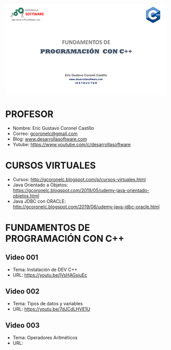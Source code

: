 ![C++](https://raw.githubusercontent.com/gcoronelc/CPP/master/img/cpp.png)


# PROFESOR

- Nombre: Eric Gustavo Coronel Castillo
- Correo: gcoronelc@gmail.com
- Blog: www.desarrollasoftware.com
- Yutube: https://www.youtube.com/c/desarrollasoftware

# CURSOS VIRTUALES

- Cursos: http://gcoronelc.blogspot.com/p/cursos-virtuales.html
- Java Orientado a Objetos: https://gcoronelc.blogspot.com/2019/05/udemy-java-orientado-objetos.html
- Java JDBC con ORACLE: http://gcoronelc.blogspot.com/2019/06/udemy-java-jdbc-oracle.html


# FUNDAMENTOS DE PROGRAMACIÓN CON C++

## Video 001

- Tema: Instalación de DEV C++
- URL: https://youtu.be/IVsHAGsjuEc


## Video 002

- Tema: Tipos de datos y variables
- URL: https://youtu.be/7dJCdLHVE1U


## Video 003

- Tema: Operadores Aritméticos
- URL: 

